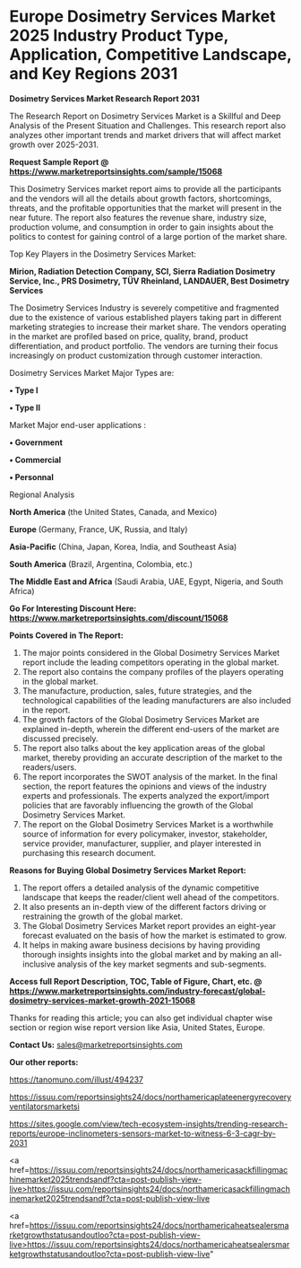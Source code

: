# Europe Dosimetry Services Market 2025 Industry Product Type, Application, Competitive Landscape, and Key Regions 2031

<strong>Dosimetry Services Market Research Report 2031</strong>

The Research Report on Dosimetry Services Market is a Skillful and Deep Analysis of the Present Situation and Challenges. This research report also analyzes other important trends and market drivers that will affect market growth over 2025-2031.

<strong>Request Sample Report @ <a href=https://www.marketreportsinsights.com/sample/15068>https://www.marketreportsinsights.com/sample/15068</a></strong>

This Dosimetry Services market report aims to provide all the participants and the vendors will all the details about growth factors, shortcomings, threats, and the profitable opportunities that the market will present in the near future. The report also features the revenue share, industry size, production volume, and consumption in order to gain insights about the politics to contest for gaining control of a large portion of the market share.

Top Key Players in the Dosimetry Services Market:

<strong>Mirion, Radiation Detection Company, SCI, Sierra Radiation Dosimetry Service, Inc., PRS Dosimetry, TÜV Rheinland, LANDAUER, Best Dosimetry Services</strong>

The Dosimetry Services Industry is severely competitive and fragmented due to the existence of various established players taking part in different marketing strategies to increase their market share. The vendors operating in the market are profiled based on price, quality, brand, product differentiation, and product portfolio. The vendors are turning their focus increasingly on product customization through customer interaction.

Dosimetry Services Market Major Types are:

<strong>• Type I

• Type II</strong>

Market Major end-user applications :

<strong>• Government

• Commercial

• Personnal</strong>

Regional Analysis

</u><strong><b>North America</b></strong> (the United States, Canada, and Mexico)

<strong><b>Europe </b></strong>(Germany, France, UK, Russia, and Italy)

<strong><b>Asia-Pacific</b></strong> (China, Japan, Korea, India, and Southeast Asia)

<strong><b>South America</b></strong> (Brazil, Argentina, Colombia, etc.)

<strong><b>The Middle East and Africa</b></strong> (Saudi Arabia, UAE, Egypt, Nigeria, and South Africa)

<strong>Go For Interesting Discount Here: <a href=https://www.marketreportsinsights.com/discount/15068>https://www.marketreportsinsights.com/discount/15068</a></strong>

<strong>Points Covered in The Report:</strong>
<ol>
  <li>The major points considered in the Global Dosimetry Services Market report include the leading competitors operating in the global market.</li>
  <li>The report also contains the company profiles of the players operating in the global market.</li>
  <li>The manufacture, production, sales, future strategies, and the technological capabilities of the leading manufacturers are also included in the report.</li>
  <li>The growth factors of the Global Dosimetry Services Market are explained in-depth, wherein the different end-users of the market are discussed precisely.</li>
  <li>The report also talks about the key application areas of the global market, thereby providing an accurate description of the market to the readers/users.</li>
  <li>The report incorporates the SWOT analysis of the market. In the final section, the report features the opinions and views of the industry experts and professionals. The experts analyzed the export/import policies that are favorably influencing the growth of the Global Dosimetry Services Market.</li>
  <li>The report on the Global Dosimetry Services Market is a worthwhile source of information for every policymaker, investor, stakeholder, service provider, manufacturer, supplier, and player interested in purchasing this research document.</li>
</ol>
<strong>Reasons for Buying Global Dosimetry Services Market Report:</strong>

<ol>
  <li>The report offers a detailed analysis of the dynamic competitive landscape that keeps the reader/client well ahead of the competitors.</li>
  <li>It also presents an in-depth view of the different factors driving or restraining the growth of the global market.</li>
  <li>The Global Dosimetry Services Market report provides an eight-year forecast evaluated on the basis of how the market is estimated to grow.</li>
  <li>It helps in making aware business decisions by having providing thorough insights insights into the global market and by making an all-inclusive analysis of the key market segments and sub-segments.</li>
</ol>
<strong>Access full Report Description, TOC, Table of Figure, Chart, etc. @ <a href=https://www.marketreportsinsights.com/industry-forecast/global-dosimetry-services-market-growth-2021-15068>https://www.marketreportsinsights.com/industry-forecast/global-dosimetry-services-market-growth-2021-15068</a></strong>


Thanks for reading this article; you can also get individual chapter wise section or region wise report version like Asia, United States, Europe.

<strong>Contact Us:</strong>
sales@marketreportsinsights.com

<strong>Our other reports:</strong>

<a href=https://tanomuno.com/illust/494237>https://tanomuno.com/illust/494237</a>

<a href=https://issuu.com/reportsinsights24/docs/northamericaplateenergyrecoveryventilatorsmarketsi>https://issuu.com/reportsinsights24/docs/northamericaplateenergyrecoveryventilatorsmarketsi</a>

<a href=https://sites.google.com/view/tech-ecosystem-insights/trending-research-reports/europe-inclinometers-sensors-market-to-witness-6-3-cagr-by-2031>https://sites.google.com/view/tech-ecosystem-insights/trending-research-reports/europe-inclinometers-sensors-market-to-witness-6-3-cagr-by-2031</a>

<a href=https://issuu.com/reportsinsights24/docs/northamericasackfillingmachinemarket2025trendsandf?cta=post-publish-view-live>https://issuu.com/reportsinsights24/docs/northamericasackfillingmachinemarket2025trendsandf?cta=post-publish-view-live</a>

<a href=https://issuu.com/reportsinsights24/docs/northamericaheatsealersmarketgrowthstatusandoutloo?cta=post-publish-view-live>https://issuu.com/reportsinsights24/docs/northamericaheatsealersmarketgrowthstatusandoutloo?cta=post-publish-view-live</a>"

